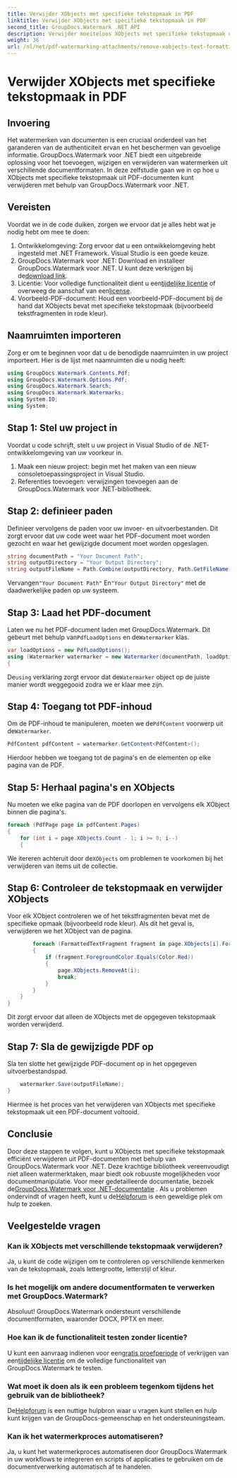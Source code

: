 ```yaml
---
title: Verwijder XObjects met specifieke tekstopmaak in PDF
linktitle: Verwijder XObjects met specifieke tekstopmaak in PDF
second_title: GroupDocs.Watermark .NET API
description: Verwijder moeiteloos XObjects met specifieke tekstopmaak uit PDF's met GroupDocs.Watermark voor .NET. Volg onze gids voor naadloze documentmanipulatie.
weight: 36
url: /nl/net/pdf-watermarking-attachments/remove-xobjects-text-formatting-pdf/
---
```


# Verwijder XObjects met specifieke tekstopmaak in PDF

## Invoering
Het watermerken van documenten is een cruciaal onderdeel van het garanderen van de authenticiteit ervan en het beschermen van gevoelige informatie. GroupDocs.Watermark voor .NET biedt een uitgebreide oplossing voor het toevoegen, wijzigen en verwijderen van watermerken uit verschillende documentformaten. In deze zelfstudie gaan we in op hoe u XObjects met specifieke tekstopmaak uit PDF-documenten kunt verwijderen met behulp van GroupDocs.Watermark voor .NET.
## Vereisten
Voordat we in de code duiken, zorgen we ervoor dat je alles hebt wat je nodig hebt om mee te doen:
1. Ontwikkelomgeving: Zorg ervoor dat u een ontwikkelomgeving hebt ingesteld met .NET Framework. Visual Studio is een goede keuze.
2.  GroupDocs.Watermark voor .NET: Download en installeer GroupDocs.Watermark voor .NET. U kunt deze verkrijgen bij de[download link](https://releases.groupdocs.com/Watermark/net/).
3.  Licentie: Voor volledige functionaliteit dient u een[tijdelijke licentie](https://purchase.groupdocs.com/temporary-licentie/) of overweeg de aanschaf van een[license](https://purchase.groupdocs.com/buy).
4. Voorbeeld-PDF-document: Houd een voorbeeld-PDF-document bij de hand dat XObjects bevat met specifieke tekstopmaak (bijvoorbeeld tekstfragmenten in rode kleur).

## Naamruimten importeren
Zorg er om te beginnen voor dat u de benodigde naamruimten in uw project importeert. Hier is de lijst met naamruimten die u nodig heeft:
```csharp
using GroupDocs.Watermark.Contents.Pdf;
using GroupDocs.Watermark.Options.Pdf;
using GroupDocs.Watermark.Search;
using GroupDocs.Watermark.Watermarks;
using System.IO;
using System;
```
## Stap 1: Stel uw project in
Voordat u code schrijft, stelt u uw project in Visual Studio of de .NET-ontwikkelomgeving van uw voorkeur in.
1. Maak een nieuw project: begin met het maken van een nieuw consoletoepassingsproject in Visual Studio.
2. Referenties toevoegen: verwijzingen toevoegen aan de GroupDocs.Watermark voor .NET-bibliotheek.
## Stap 2: definieer paden
Definieer vervolgens de paden voor uw invoer- en uitvoerbestanden. Dit zorgt ervoor dat uw code weet waar het PDF-document moet worden gezocht en waar het gewijzigde document moet worden opgeslagen.
```csharp
string documentPath = "Your Document Path";
string outputDirectory = "Your Output Directory";
string outputFileName = Path.Combine(outputDirectory, Path.GetFileName(documentPath));
```
 Vervangen`"Your Document Path"` En`"Your Output Directory"` met de daadwerkelijke paden op uw systeem.
## Stap 3: Laad het PDF-document
 Laten we nu het PDF-document laden met GroupDocs.Watermark. Dit gebeurt met behulp van`PdfLoadOptions` en de`Watermarker` klas.
```csharp
var loadOptions = new PdfLoadOptions();
using (Watermarker watermarker = new Watermarker(documentPath, loadOptions))
{
```
 De`using` verklaring zorgt ervoor dat de`Watermarker` object op de juiste manier wordt weggegooid zodra we er klaar mee zijn.
## Stap 4: Toegang tot PDF-inhoud
 Om de PDF-inhoud te manipuleren, moeten we de`PdfContent` voorwerp uit de`Watermarker`.
```csharp
PdfContent pdfContent = watermarker.GetContent<PdfContent>();
```
Hierdoor hebben we toegang tot de pagina's en de elementen op elke pagina van de PDF.
## Stap 5: Herhaal pagina's en XObjects
Nu moeten we elke pagina van de PDF doorlopen en vervolgens elk XObject binnen die pagina's.
```csharp
foreach (PdfPage page in pdfContent.Pages)
{
    for (int i = page.XObjects.Count - 1; i >= 0; i--)
    {
```
 We itereren achteruit door de`XObjects` om problemen te voorkomen bij het verwijderen van items uit de collectie.
## Stap 6: Controleer de tekstopmaak en verwijder XObjects
Voor elk XObject controleren we of het tekstfragmenten bevat met de specifieke opmaak (bijvoorbeeld rode kleur). Als dit het geval is, verwijderen we het XObject van de pagina.
```csharp
        foreach (FormattedTextFragment fragment in page.XObjects[i].FormattedTextFragments)
        {
            if (fragment.ForegroundColor.Equals(Color.Red))
            {
                page.XObjects.RemoveAt(i);
                break;
            }
        }
    }
}
```
Dit zorgt ervoor dat alleen de XObjects met de opgegeven tekstopmaak worden verwijderd.
## Stap 7: Sla de gewijzigde PDF op
Sla ten slotte het gewijzigde PDF-document op in het opgegeven uitvoerbestandspad.
```csharp
    watermarker.Save(outputFileName);
}
```
Hiermee is het proces van het verwijderen van XObjects met specifieke tekstopmaak uit een PDF-document voltooid.

## Conclusie
Door deze stappen te volgen, kunt u XObjects met specifieke tekstopmaak efficiënt verwijderen uit PDF-documenten met behulp van GroupDocs.Watermark voor .NET. Deze krachtige bibliotheek vereenvoudigt niet alleen watermerktaken, maar biedt ook robuuste mogelijkheden voor documentmanipulatie. Voor meer gedetailleerde documentatie, bezoek de[GroupDocs.Watermark voor .NET-documentatie](https://tutorials.groupdocs.com/Watermark/net/) . Als u problemen ondervindt of vragen heeft, kunt u de[Helpforum](https://forum.groupdocs.com/c/watermark/19) is een geweldige plek om hulp te zoeken.
## Veelgestelde vragen
### Kan ik XObjects met verschillende tekstopmaak verwijderen?
Ja, u kunt de code wijzigen om te controleren op verschillende kenmerken van de tekstopmaak, zoals lettergrootte, letterstijl of kleur.
### Is het mogelijk om andere documentformaten te verwerken met GroupDocs.Watermark?
Absoluut! GroupDocs.Watermark ondersteunt verschillende documentformaten, waaronder DOCX, PPTX en meer.
### Hoe kan ik de functionaliteit testen zonder licentie?
 U kunt een aanvraag indienen voor een[gratis proefperiode](https://releases.groupdocs.com/) of verkrijgen van een[tijdelijke licentie](https://purchase.groupdocs.com/temporary-license/) om de volledige functionaliteit van GroupDocs.Watermark te testen.
### Wat moet ik doen als ik een probleem tegenkom tijdens het gebruik van de bibliotheek?
 De[Helpforum](https://forum.groupdocs.com/c/watermark/19) is een nuttige hulpbron waar u vragen kunt stellen en hulp kunt krijgen van de GroupDocs-gemeenschap en het ondersteuningsteam.
### Kan ik het watermerkproces automatiseren?
Ja, u kunt het watermerkproces automatiseren door GroupDocs.Watermark in uw workflows te integreren en scripts of applicaties te gebruiken om de documentverwerking automatisch af te handelen.